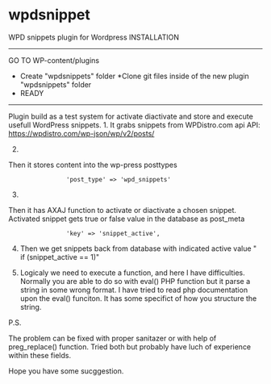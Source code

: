 # wpdsnippet
WPD snippets plugin for Wordpress
INSTALLATION
************
GO TO WP-content/plugins
* Create "wpdsnippets" folder
*Clone git files inside of the new plugin "wpdsnippets" folder
* READY



****************************************************************
Plugin build as a test system for activate diactivate and store and execute usefull WordPress snippets.
1.
It grabs snippets from WPDistro.com api
API: https://wpdistro.com/wp-json/wp/v2/posts/

2.
Then it stores content into the wp-press posttypes  

                    'post_type' => 'wpd_snippets'
3.
Then it has AXAJ function to activate or diactivate a chosen snippet.
Activated snippet gets true or false value in the database as post_meta

                    'key' => 'snippet_active',
              
4. Then we get snippets back from database with indicated active value " if (snippet_active == 1)"

5. Logicaly we need to execute a function, and here I have difficulties. Normally you are able to do so with eval() PHP function
but it parse a string in some wrong format. I have tried to read php documentation upon the eval() funciton. It has some specifict 
of how you structure the string. 


P.S.

The problem can be fixed with proper sanitazer or with help of preg_replace() function.
Tried both but probably have luch of experience within these fields.

Hope you have some sucggestion.
